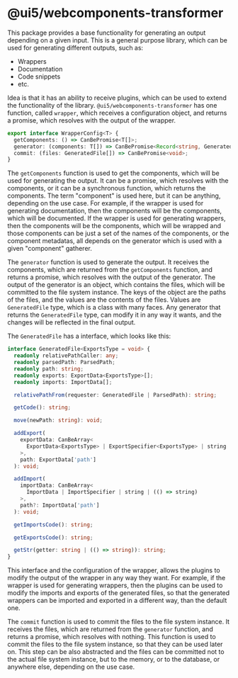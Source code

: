 # @ui5/webcomponents-transformer

This package provides a base functionality for generating an output depending on a given input. 
This is a general purpose library, which can be used for generating different outputs, such as:
- Wrappers
- Documentation
- Code snippets
- etc.

Idea is that it has an ability to receive plugins, which can be used to extend the functionality of the library.
`@ui5/webcomponents-transformer` has one function, called `wrapper`, which receives a configuration object, and returns
a promise, which resolves with the output of the wrapper.
```ts
export interface WrapperConfig<T> {
  getComponents: () => CanBePromise<T[]>;
  generator: (components: T[]) => CanBePromise<Record<string, GeneratedFile>>;
  commit: (files: GeneratedFile[]) => CanBePromise<void>;
}
```

The `getComponents` function is used to get the components, which will be used for generating the output. It can be
a promise, which resolves with the components, or it can be a synchronous function, which returns the components.
The term "component" is used here, but it can be anything, depending on the use case. For example, if the wrapper
is used for generating documentation, then the components will be the components, which will be documented. If the
wrapper is used for generating wrappers, then the components will be the components, which will be wrapped and those
components can be just a set of the names of the components, or the component metadatas, all depends on the generator
which is used with a given "component" gatherer.

The `generator` function is used to generate the output. It receives the components, which are returned from the
`getComponents` function, and returns a promise, which resolves with the output of the generator. The output of the
generator is an object, which contains the files, which will be committed to the file system instance. The keys of
the object are the paths of the files, and the values are the contents of the files. Values are `GeneratedFile` type,
which is a class with many faces. Any generator that returns the `GeneratedFile` type, can modify it in any way it
wants, and the changes will be reflected in the final output.

The `GeneratedFile` has a interface, which looks like this:

```ts
interface GeneratedFile<ExportsType = void> {
  readonly relativePathCaller: any;
  readonly parsedPath: ParsedPath;
  readonly path: string;
  readonly exports: ExportData<ExportsType>[];
  readonly imports: ImportData[];

  relativePathFrom(requester: GeneratedFile | ParsedPath): string;

  getCode(): string;

  move(newPath: string): void;

  addExport(
    exportData: CanBeArray<
      ExportData<ExportsType> | ExportSpecifier<ExportsType> | string
    >,
    path: ExportData['path']
  ): void;

  addImport(
    importData: CanBeArray<
      ImportData | ImportSpecifier | string | (() => string)
    >,
    path?: ImportData['path']
  ): void;

  getImportsCode(): string;

  getExportsCode(): string;

  getStr(getter: string | (() => string)): string;
}
```

This interface and the configuration of the wrapper, allows the plugins to modify the output of the wrapper in any
way they want. For example, if the wrapper is used for generating wrappers, then the plugins can be used to modify
the imports and exports of the generated files, so that the generated wrappers can be imported and exported in a
different way, than the default one.

The `commit` function is used to commit the files to the file system instance. It receives the files, which are
returned from the `generator` function, and returns a promise, which resolves with nothing. This function is used
to commit the files to the file system instance, so that they can be used later on. This step can be also abstracted
and the files can be committed not to the actual file system instance, but to the memory, or to the database, or
anywhere else, depending on the use case.
